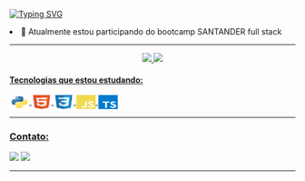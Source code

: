 [![Typing SVG](https://readme-typing-svg.herokuapp.com?font=&size=27&duration=3000&color=008B8B&vCenter=true&width=250&height=40&lines=Hello%2C+World!!!+     )](https://git.io/typing-svg)
<li>🌱 Atualmente estou participando do bootcamp SANTANDER full stack</li>
<hr>
<div align="center">
    <a href="https://www.linkedin.com/in/felipecesargm" target="_blank">
    <img height="180em" src="https://github-readme-stats.vercel.app/api?username=felipecesargm&show_icons=true&theme=dark&include_all_commits=true&count_private=true"/>
    <img height="180em" src="https://github-readme-stats.vercel.app/api/top-langs/?username=felipecesargm&layout=compact&langs_count=7&theme=dark"/>
</div>
<h4>Tecnologias que estou estudando:</h4>
<div class="linguagens" style="display: inline_block">
    <img align="center" alt="Felipe-Python" height="25" width="35" src="https://raw.githubusercontent.com/devicons/devicon/master/icons/python/python-original.svg">
    <img align="center" alt="Felipe-HTML" height="25" width="35" src="https://raw.githubusercontent.com/devicons/devicon/master/icons/html5/html5-original.svg">
    <img align="center" alt="Felipe-CSS" height="25" width="35" src="https://raw.githubusercontent.com/devicons/devicon/master/icons/css3/css3-original.svg">
    <img align="center" alt="Felipe-Js" height="25" width="35" src="https://raw.githubusercontent.com/devicons/devicon/master/icons/javascript/javascript-plain.svg">
    <img align="center" alt="Felipe-Ts" height="25" width="35" src="https://raw.githubusercontent.com/devicons/devicon/master/icons/typescript/typescript-plain.svg">
    <!-- <img align="center" alt="Felipe-React" height="25" width="35" src="https://raw.githubusercontent.com/devicons/devicon/master/icons/react/react-original.svg">
    <img align="center" alt="Felipe-Csharp" height="25" width="35" src="https://raw.githubusercontent.com/devicons/devicon/master/icons/csharp/csharp-original.svg"> -->    
</div>
<hr>
<div class="contato style="display: inline_block">
<h3>Contato:</h3>
    <a href = "mailto:felipecesar1997@gmail.com"><img src="https://img.shields.io/badge/Gmail-D14836?style=for-the-badge&logo=gmail&logoColor=white" target="_blank" height="25"></a>
    <a href="https://www.linkedin.com/in/felipecesargm" target="_blank"><img src="https://img.shields.io/badge/LinkedIn-0077B5?style=for-the-badge&logo=linkedin&logoColor=white" target="_blank" height="25"></a>
</div>
<hr>
  
 
